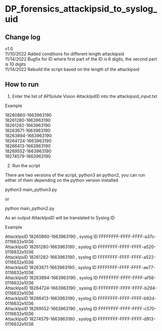 # DP_forensics_attackipsid_to_syslog_uid

## Change log

v1.0<br>
11/10/2022 Added conditions for different length attackipsid<br>
11/14/2022 Bugfix for ID where first part of the ID is 6 digits, the second part is 10 digits<br>
11/14/2022 Rebuild the script based on the length of the attackipsid<br>

## How to run

1. Enter the list of APSolute Vision AttackIpdID into the attackipsid_input.txt

Example

18260860-1663963190<br>
18261280-1663963190<br>
18261282-1663963190<br>
18263671-1663963190<br>
18263894-1663963190<br>
18264724-1663963190<br>
18266413-1663963190<br>
18269552-1663963190<br>
18274579-1663963190<br>

2. Run the script

There are two versions of the script, python3 an python2, you can run either of them depending on the python version installed

python3 main_python3.py

or

python main_python2.py


As an output AttackIpsID will be translated to Syslog ID

Example

AttackIpsID 18260860-1663963190 , syslog ID FFFFFFFF-FFFF-FFFF-a37c-0116632e1036<br>
AttackIpsID 18261280-1663963190 , syslog ID FFFFFFFF-FFFF-FFFF-a520-0116632e1036<br>
AttackIpsID 18261282-1663963190 , syslog ID FFFFFFFF-FFFF-FFFF-a522-0116632e1036<br>
AttackIpsID 18263671-1663963190 , syslog ID FFFFFFFF-FFFF-FFFF-ae77-0116632e1036<br>
AttackIpsID 18263894-1663963190 , syslog ID FFFFFFFF-FFFF-FFFF-af56-0116632e1036<br>
AttackIpsID 18264724-1663963190 , syslog ID FFFFFFFF-FFFF-FFFF-b294-0116632e1036<br>
AttackIpsID 18266413-1663963190 , syslog ID FFFFFFFF-FFFF-FFFF-b92d-0116632e1036<br>
AttackIpsID 18269552-1663963190 , syslog ID FFFFFFFF-FFFF-FFFF-c570-0116632e1036<br>
AttackIpsID 18274579-1663963190 , syslog ID FFFFFFFF-FFFF-FFFF-d913-0116632e1036<br>
